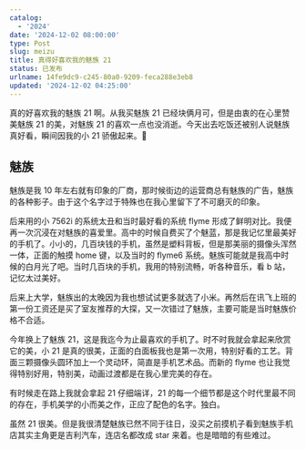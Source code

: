 ```yaml
---
catalog:
  - '2024'
date: '2024-12-02 08:00:00'
type: Post
slug: meizu
title: 真得好喜欢我的魅族 21
status: 已发布
urlname: 14fe9dc9-c245-80a0-9209-feca288e3eb8
updated: '2024-12-02 04:25:00'
---
```


真的好喜欢我的魅族 21 啊。从我买魅族 21 已经块俩月可，但是由衷的在心里赞美魅族 21 的美，对魅族 21 的喜欢一点也没消逝。今天出去吃饭还被别人说魅族真好看，瞬间因我的小 21 骄傲起来。🥹


## 魅族


魅族是我 10 年左右就有印象的厂商，那时候街边的运营商总有魅族的广告，魅族的各种影子。由于这个名字过于特殊也在我心里留下了不可磨灭的印象。


后来用的小 7562i 的系统太丑和当时最好看的系统 flyme 形成了鲜明对比。我便再一次沉浸在对魅族的喜爱里。高中的时候自费买了个魅蓝，那是我记忆里最美好的手机了。小小的，几百块钱的手机，虽然是塑料背板，但是那美丽的摄像头浑然一体，正面的触摸 home 键，以及当时的 flyme6 系统。魅族可能就是我高中时候的白月光了吧。当时几百块的手机，我用的特别流畅，听各种音乐，看 b 站，记忆太过美好。


后来上大学，魅族出的太晚因为我也想试试更多就选了小米。再然后在讯飞上班的第一份工资还是买了室友推荐的大探，又一次错过了魅族，主要可能是当时魅族价格不合适。


今年换上了魅族 21，这是我迄今为止最喜欢的手机了。时不时我就会拿起来欣赏它的美，小 21 是真的很美，正面的白面板我也是第一次用，特别好看的工艺。背面三颗摄像头圆环加上一个灵动环，简直是手机艺术品。而新的 flyme 也让我觉得特别好用，特别美，动画过渡都是在我心里完美的存在。


有时候走在路上我就会拿起 21 仔细端详，21 的每一个细节都是这个时代里最不同的存在，手机美学的小而美之作，正应了配色的名字。独白。


虽然 21 很美。但是我很清楚魅族已然不同于往日，没买之前摸机子看到魅族手机店其实主角更是吉利汽车，连店名都改成 star 来着。也是暗暗的有些难过。

